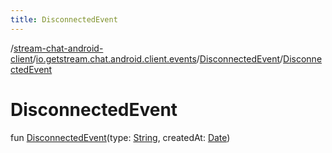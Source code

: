 ```yaml
---
title: DisconnectedEvent
---
```

/[stream-chat-android-client](../../index.md)/[io.getstream.chat.android.client.events](../index.md)/[DisconnectedEvent](index.md)/[DisconnectedEvent](DisconnectedEvent.md)  
  
  
  
# DisconnectedEvent  
fun [DisconnectedEvent](DisconnectedEvent.md)(type: [String](https://kotlinlang.org/api/latest/jvm/stdlib/kotlin/-string/index.html), createdAt: [Date](https://developer.android.com/reference/kotlin/java/util/Date.html))

